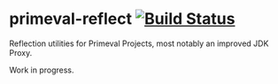 # primeval-reflect [![Build Status](https://travis-ci.org/primeval-io/primeval-reflect.svg?branch=master)](https://travis-ci.org/primeval-io/primeval-reflect) 
Reflection utilities for Primeval Projects, most notably an improved JDK Proxy.

Work in progress.

